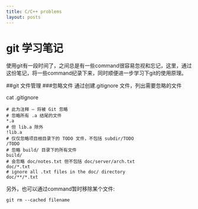 ```yaml
---
title: C/C++ problems
layout: posts
---
```


git 学习笔记
======
使用git有一段时间了，之间总是有一些command很容易忽视和忘记，这里，通过这份笔记，将一些command纪录下来，同时顺便进一步学习下git的使用原理。


##git 文件管理
###忽略文件
通过创建.gitignore 文件，列出需要忽略的文件

cat .gitignore
	
	# 此为注释 – 将被 Git 忽略
	# 忽略所有 .a 结尾的文件
	*.a
	# 但 lib.a 除外
	!lib.a
	# 仅仅忽略项目根目录下的 TODO 文件，不包括 subdir/TODO
	/TODO
	# 忽略 build/ 目录下的所有文件
	build/
	# 会忽略 doc/notes.txt 但不包括 doc/server/arch.txt
	doc/*.txt
	# ignore all .txt files in the doc/ directory
	doc/**/*.txt
	
另外，也可以通过command暂时移除某个文件:
	
	git rm --cached filename
		
